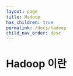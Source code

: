 ```yaml
---
layout: page
title: Hadoop
has_children: true
permalink: /docs/hadoop
child_nav_order: desc
---
```


# Hadoop 이란


